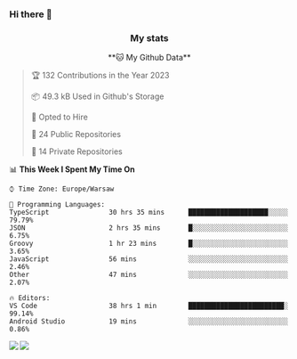 ### Hi there 👋

<!--
**DamianKocjan/DamianKocjan** is a ✨ _special_ ✨ repository because its `README.md` (this file) appears on your GitHub profile.

Here are some ideas to get you started:

- 🔭 I’m currently working on ...
- 🌱 I’m currently learning ...
- 👯 I’m looking to collaborate on ...
- 🤔 I’m looking for help with ...
- 💬 Ask me about ...
- 📫 How to reach me: ...
- 😄 Pronouns: ...
- ⚡ Fun fact: ...
-->

<h3 align="center">My stats</h3>

<p align="center">
    <!--START_SECTION:waka-->
**🐱 My Github Data** 

> 🏆 132 Contributions in the Year 2023
 > 
> 📦 49.3 kB Used in Github's Storage 
 > 
> 💼 Opted to Hire
 > 
> 📜 24 Public Repositories 
 > 
> 🔑 14 Private Repositories  
 > 
📊 **This Week I Spent My Time On** 

```text
⌚︎ Time Zone: Europe/Warsaw

💬 Programming Languages: 
TypeScript               30 hrs 35 mins      ████████████████████░░░░░   79.79% 
JSON                     2 hrs 35 mins       █░░░░░░░░░░░░░░░░░░░░░░░░   6.75% 
Groovy                   1 hr 23 mins        █░░░░░░░░░░░░░░░░░░░░░░░░   3.65% 
JavaScript               56 mins             ░░░░░░░░░░░░░░░░░░░░░░░░░   2.46% 
Other                    47 mins             ░░░░░░░░░░░░░░░░░░░░░░░░░   2.07%

🔥 Editors: 
VS Code                  38 hrs 1 min        ████████████████████████░   99.14% 
Android Studio           19 mins             ░░░░░░░░░░░░░░░░░░░░░░░░░   0.86%

```


<!--END_SECTION:waka-->
</p>

<img align="left" src="https://github-readme-stats.vercel.app/api?username=DamianKocjan&&layout=compact&count_private=true&show_icons=true&hide_border=true&include_all_commits=true&bg_color=0D1117&title_color=FFFFFF&text_color=FFFFFF&icon_color=FFFFFF">
<img align="left" src="https://github-readme-stats.vercel.app/api/top-langs/?username=DamianKocjan&layout=compact&hide_border=true&card_width=250&bg_color=0D1117&title_color=FFFFFF&text_color=FFFFFF&icon_color=FFFFFF">
